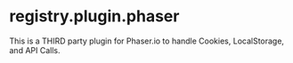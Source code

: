 # registry.plugin.phaser
This is a THIRD party plugin for Phaser.io to handle Cookies, LocalStorage, and API Calls.
